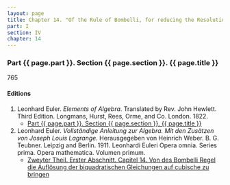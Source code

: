```yaml
---
layout: page
title: Chapter 14. "Of the Rule of Bombelli, for reducing the Resolution of Equations of the Fourth Degree to that of Equations of the Third Degree."
part: I
section: IV
chapter: 14
---
```


### Part {{ page.part }}. Section {{ page.section }}. {{ page.title }}

<span class="art">765</span> 



#### Editions

1. Leonhard Euler. *Elements of Algebra*. Translated by Rev. John Hewlett. Third Edition. Longmans, Hurst, Rees, Orme, and Co. London. 1822.
    - [Part {{ page.part }}. Section {{ page.section }}. {{ page.title }}](/assets/euler/en/IV-14.pdf)
2. Leonhard Euler. *Vollständige Anleitung zur Algebra. Mit den Zusätzen von Joseph Louis Lagrange.* Herausgegeben von Heinrich Weber. B. G. Teubner. Leipzig and Berlin. 1911. Leonhardi Euleri Opera omnia. Series prima. Opera mathematica. Volumen primum.
    - [Zweyter Theil. Erster Abschnitt. Capitel 14. Von des Bombelli Regel die Auflösung der biquadratischen Gleichungen auf cubische zu bringen](/assets/euler/de/II-I-14.pdf)